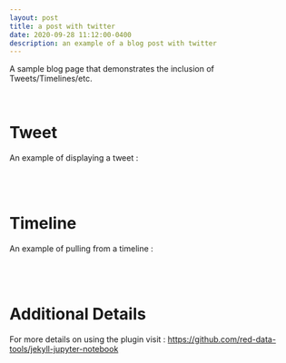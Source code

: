 ```yaml
---
layout: post
title: a post with twitter
date: 2020-09-28 11:12:00-0400
description: an example of a blog post with twitter
---
```

A sample blog page that demonstrates the inclusion of Tweets/Timelines/etc.

<br />

# Tweet
An example of displaying a tweet : 
<br />
<br />
<br />
<br />
# Timeline
An example of pulling from a timeline : 
<br />
<br />
<br />
<br />
# Additional Details
For more details on using the plugin visit : https://github.com/red-data-tools/jekyll-jupyter-notebook
